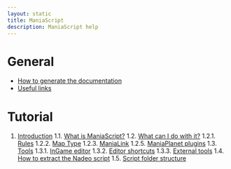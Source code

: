 ```yaml
---
layout: static
title: ManiaScript
description: ManiaScript help
---
```


# General

* [How to generate the documentation](general/generate-doc.html)
* [Useful links](general/links.html)

# Tutorial

1. [Introduction](tuto/introduction.html)
    1.1. [What is ManiaScript?](tuto/introduction.html#11-what-is-maniscript)
    1.2. [What can I do with it?](tuto/introduction.html#12-what-can-i-do-with-it)
        1.2.1. [Rules](tuto/introduction.html#121-rules)
        1.2.2. [Map Type](tuto/introduction.html#122-map-type)
        1.2.3. [ManiaLink](tuto/introduction.html#123-manialink)
        1.2.5. [ManiaPlanet plugins](tuto/introduction.html#125-maniaplanet-plugins)
    1.3. [Tools](tuto/introduction.html#13-tools)
        1.3.1. [InGame editor](tuto/introduction.html#131-ingame-editor)
        1.3.2. [Editor shortcuts](tuto/introduction.html#132-editor-shortcuts)
        1.3.3. [External tools](tuto/introduction.html#133-external-tools)
    1.4. [How to extract the Nadeo script](tuto/introduction.html#14-how-to-extract-the-nadeo-scripts)
    1.5. [Script folder structure](tuto/introduction.html#15-script-folder-structure)